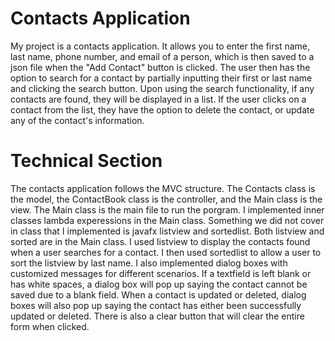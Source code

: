 # Contacts Application  
My project is a contacts application. It allows you to enter the first name, last name, phone number, and email of a person, which is then saved to a json file when the "Add Contact" button is clicked. The user then has the option to search for a contact by partially inputting their first or last name and clicking the search button. Upon using the search functionality, if any contacts are found, they will be displayed in a list. If the user clicks on a contact from the list, they have the option to delete the contact, or update any of the contact's information.

# Technical Section 
The contacts application follows the MVC structure. The Contacts class is the model, the ContactBook class is the controller, and the Main class is the view. The Main class is the main file to run the porgram. I implemented inner classes lambda experessions in the Main class. Something we did not cover in class that I implemented is javafx listview and sortedlist. Both listview and sorted are in the Main class. I used listview to display the contacts found when a user searches for a contact. I then used sortedlist to allow a user to sort the listview by last name. I also implemented dialog boxes with customized messages for different scenarios. If a textfield is left blank or has white spaces, a dialog box will pop up saying the contact cannot be saved due to a blank field. When a contact is updated or deleted, dialog boxes will also pop up saying the contact has either been successfully updated or deleted. There is also a clear button that will clear the entire form when clicked. 
